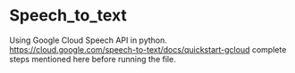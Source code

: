 # Speech_to_text
Using Google Cloud Speech API in python.
https://cloud.google.com/speech-to-text/docs/quickstart-gcloud complete steps mentioned here before running the file.


